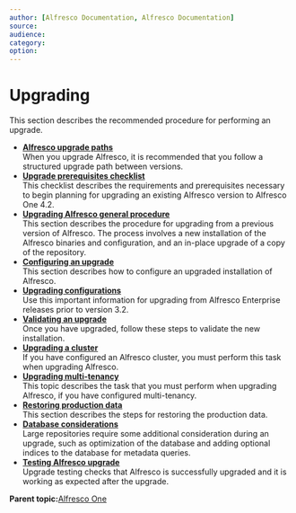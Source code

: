```yaml
---
author: [Alfresco Documentation, Alfresco Documentation]
source: 
audience: 
category: 
option: 
---
```


# Upgrading

This section describes the recommended procedure for performing an upgrade.

-   **[Alfresco upgrade paths](../concepts/upgrade-path.md)**  
When you upgrade Alfresco, it is recommended that you follow a structured upgrade path between versions.
-   **[Upgrade prerequisites checklist](../concepts/upgrade-prerequisites.md)**  
This checklist describes the requirements and prerequisites necessary to begin planning for upgrading an existing Alfresco version to Alfresco One 4.2.
-   **[Upgrading Alfresco general procedure](../tasks/upgrade-process.md)**  
This section describes the procedure for upgrading from a previous version of Alfresco. The process involves a new installation of the Alfresco binaries and configuration, and an in-place upgrade of a copy of the repository.
-   **[Configuring an upgrade](../tasks/upgrade-config.md)**  
This section describes how to configure an upgraded installation of Alfresco.
-   **[Upgrading configurations](../concepts/global-props-upgrade.md)**  
Use this important information for upgrading from Alfresco Enterprise releases prior to version 3.2.
-   **[Validating an upgrade](../tasks/upgrade-validate.md)**  
Once you have upgraded, follow these steps to validate the new installation.
-   **[Upgrading a cluster](../tasks/upgrade-cluster.md)**  
If you have configured an Alfresco cluster, you must perform this task when upgrading Alfresco.
-   **[Upgrading multi-tenancy](../tasks/upgrade-MT.md)**  
This topic describes the task that you must perform when upgrading Alfresco, if you have configured multi-tenancy.
-   **[Restoring production data](../tasks/restore-prod-data.md)**  
This section describes the steps for restoring the production data.
-   **[Database considerations](../concepts/database-consideration.md)**  
Large repositories require some additional consideration during an upgrade, such as optimization of the database and adding optional indices to the database for metadata queries.
-   **[Testing Alfresco upgrade](../concepts/testing-alfresco-upgrade.md)**  
Upgrade testing checks that Alfresco is successfully upgraded and it is working as expected after the upgrade.

**Parent topic:**[Alfresco One](../concepts/welcome-infocenter.md)

